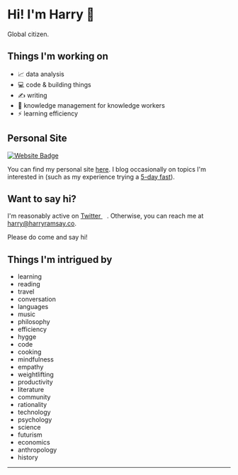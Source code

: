 # Hi! I'm Harry 👋

Global citizen.

## Things I'm working on

- 📈 data analysis
- 💻 code & building things
- ✍️ writing
- 🧠 knowledge management for knowledge workers
- ⚡️ learning efficiency

## Personal Site

[![Website Badge](https://img.shields.io/badge/-harryramsay.co-fdf8f4?style=flat&logo=Google-Chrome&logoColor=white&link=https://harryramsay.co)](https://harryramsay.co)

You can find my personal site [here](https://harryramsay.co). I blog occasionally on topics I'm interested in (such as my experience trying a [5-day fast](https://www.harryramsay.co/post/5-day-fast)).

## Want to say hi?

I'm reasonably active on <a href="https://twitter.com/harry_ramsay">Twitter <img src="https://camo.githubusercontent.com/9bbddae7e626bda73c943e06b4568a7a02e193b4/68747470733a2f2f6564656e742e6769746875622e696f2f537570657254696e7949636f6e732f696d616765732f7376672f747769747465722e737667" width="10"></a>.
Otherwise, you can reach me at harry@harryramsay.co. 

Please do come and say hi!

## Things I'm intrigued by

- learning
- reading
- travel
- conversation
- languages
- music
- philosophy
- efficiency
- hygge
- code
- cooking
- mindfulness
- empathy
- weightlifting
- productivity
- literature
- community
- rationality
- technology
- psychology
- science
- futurism
- economics
- anthropology
- history

---


<!---
harryramsay/harryramsay is a ✨ special ✨ repository because its `README.md` (this file) appears on your GitHub profile.
You can click the Preview link to take a look at your changes.
--->
